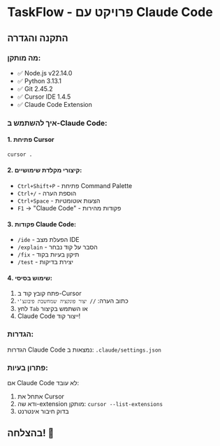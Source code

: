 <!-- cspell:disable -->

# TaskFlow - פרויקט עם Claude Code

## התקנה והגדרה

### מה מותקן:
- ✅ Node.js v22.14.0
- ✅ Python 3.13.1
- ✅ Git 2.45.2
- ✅ Cursor IDE 1.4.5
- ✅ Claude Code Extension

### איך להשתמש ב-Claude Code:

#### 1. פתיחת Cursor
```bash
cursor .
```

#### 2. קיצורי מקלדת שימושיים:
- `Ctrl+Shift+P` - פתיחת Command Palette
- `Ctrl+/` - הוספת הערה
- `Ctrl+Space` - הצעות אוטומטיות
- `F1` → "Claude Code" - פקודות מהירות

#### 3. פקודות Claude Code:
- `/ide` - הפעלת מצב IDE
- `/explain` - הסבר על קוד נבחר
- `/fix` - תיקון בעיות בקוד
- `/test` - יצירת בדיקות

#### 4. שימוש בסיסי:
1. פתח קובץ קוד ב-Cursor
2. כתוב הערה: `// יצור פונקציה שמחשבת פיבונצ'י`
3. לחץ `Tab` או השתמש בקיצור
4. Claude Code ייצור קוד!

### הגדרות:
הגדרות Claude Code נמצאות ב: `.claude/settings.json`

### פתרון בעיות:
אם Claude Code לא עובד:
1. אתחל את Cursor
2. ודא שה-extension מותקן: `cursor --list-extensions`
3. בדוק חיבור אינטרנט

## בהצלחה! 🚀
